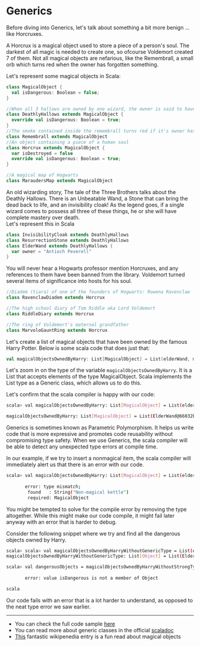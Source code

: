 # Generics 

Before diving into Generics, let's talk about something a bit more benign ... like Horcruxes.

A Horcrux is a magical object used to store a piece of a person's soul.
The darkest of all magic is needed to create one, so ofcourse Voldemort created 7 of them. 
Not all magical objects are nefarious, like the Remembrall, a small orb which turns red when the owner has forgotten something. 

Let's represent some magical objects in Scala: 

```scala
class MagicalObject {
  val isDangerous: Boolean = false;
}

//When all 3 hallows are owned by one wizard, the owner is said to have mastery over death
class DeathlyHallows extends MagicalObject {
  override val isDangerous: Boolean = true;
}
//The smoke contained inside the remembrall turns red if it's owner has forgotten something
class Remembrall extends MagicalObject
//An object containing a piece of a human soul
class Horcrux extends MagicalObject {
  var isDestroyed = false
  override val isDangerous: Boolean = true;
}

//A magical map of Hogwarts
class MaraudersMap extends MagicalObject
```

An old wizarding story, The tale of the Three Brothers talks about the Deathly Hallows. There is an Unbeatable Wand, a Stone that can bring the dead back to life, and an invisibility cloak! As the legend goes, if a single wizard comes to possess all three of these things, he or she will have complete mastery over death.  
Let's represent this in Scala 


```scala 
class InvisibilityCloak extends DeathlyHallows
class ResurrectionStone extends DeathlyHallows
class ElderWand extends DeathlyHallows {
  var owner = "Antioch Peverell"
}
```

You will never hear a Hogwarts professor mention Horcruxes, and any references to them have been banned from the library. Voldemort turned several items of significance into hosts for his soul. 

```scala 
//Diadem (tiara) of one of the founders of Hogwarts: Rowena Ravenclaw
class RavenclawDiadem extends Horcrux

//The high school diary of Tom Riddle aka Lord Voldemort
class RiddleDiary extends Horcrux

//The ring of Voldemort's maternal grandfather
class MarvoloGauntRing extends Horcrux
```
Let's create a list of magical objects that have been owned by the famous Harry Potter. Below is some scala code that does just that:

```scala
val magicalObjectsOwnedByHarry: List[MagicalObject] = List(elderWand, maraudersMap, riddleDiary, invisibilityCloak)

```

Let's zoom in on the type of the variable `magicalObjectsOwnedByHarry`. It is a List that accepts elements of the type MagicalObject. Scala implements the List type as a Generic class, which allows us to do this. 

Let's confirm that the scala compiler is happy with our code: 

```sh 
scala> val magicalObjectsOwnedByHarry: List[MagicalObject] = List(elderWand, maraudersMap, riddleDiary, invisibilityCloak)

magicalObjectsOwnedByHarry: List[MagicalObject] = List(ElderWand@66032b8d, MaraudersMap@1fb66050, RiddleDiary@28068327, InvisibilityCloak@65c2610f)

```

Generics is sometimes known as Parametric Polymorphism. It helps us write code that is more expressive and promotes code reusability without compromising type safety.
When we use Generics, the scala compiler will be able to detect any unexpected type errors at compile time. 

In our example, if we try to insert a nonmagical item, the scala compiler will immediately alert us that there is an error with our code.

```sh 
scala> val magicalObjectsOwnedByHarry: List[MagicalObject] = List(elderWand, maraudersMap, riddleDiary, invisibilityCloak, "Non-magical kettle")
                                                                                                                           ^
       error: type mismatch;
        found   : String("Non-magical kettle")
        required: MagicalObject
```

You might be tempted to solve for the compile error by removing the type altogether. While this might make our code compile, it might fail later anyway with an error that is harder to debug. 

Consider the following snippet where we try and find all the dangerous objects owned by Harry. 

```sh 
scala> scala> val magicalObjectsOwnedByHarryWithoutGenericType = List(elderWand, maraudersMap, riddleDiary, invisibilityCloak, "Non-magical kettle")
magicalObjectsOwnedByHarryWithoutGenericType: List[Object] = List(ElderWand@772357e9, MaraudersMap@22ccd80f, RiddleDiary@45b7b254, InvisibilityCloak@3b47178c, Non-magical kettle)

scala> val dangerousObjects = magicalObjectsOwnedByHarryWithoutStrongTypes.filter(magicObject => magicObject.isDangerous)
                                                                                                             ^
       error: value isDangerous is not a member of Object

scala
```

Our code fails with an error that is a lot harder to understand, as opposed to the neat type error we saw earlier. 


---
* You can check the full code sample [here](https://github.com/kamyashethia/ScalaForThePotterhead/blob/Generics/GenericsExample.scala)
* You can read more about generic classes in the official [scaladoc](https://docs.scala-lang.org/tour/generic-classes.html)
* [This](https://en.wikipedia.org/wiki/Magical_objects_in_Harry_Potter) fantastic wikipenedia entry is a fun read about magical objects 
